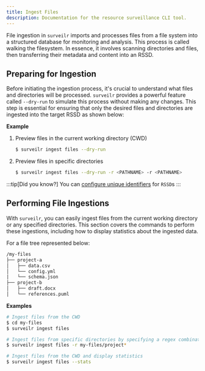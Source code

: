 ```yaml
---
title: Ingest Files
description: Documentation for the resource surveillance CLI tool.
---
```


File ingestion in `surveilr` imports and processes files from a file system into a structured database for monitoring and analysis. This process is called walking the filesystem.
In essence, it involves scanning directories and files, then transferring their metadata and content into an RSSD. 

## Preparing for Ingestion
Before initiating the ingestion process, it's crucial to understand what files and directories will be processed. `surveilr` provides a powerful feature called `--dry-run` to simulate this process without making any changes. This step is essential for ensuring that only the desired files and directories are ingested into the target RSSD as shown below:

**Example**

1. Preview files in the current working directory (CWD)
   
   ```bash
   $ surveilr ingest files --dry-run
   ```

2. Preview files in specific directories
   
   ```bash
   $ surveilr ingest files --dry-run -r <PATHNAME> -r <PATHNAME>
   ```

:::tip[Did you know?]
You can [configure unique identifiers](/surveilr/reference/concepts/resource-surveillance#configuring-unique-identifiers-for-rssd-databases) for `RSSD`s
:::

## Performing File Ingestions
With `surveilr`, you can easily ingest files from the current working directory or any specified directories. This section covers the commands to perform these ingestions, including how to display statistics about the ingested data.

For a file tree represented below:
```txt
/my-files
├── project-a
│   ├── data.csv
│   └── config.yml
|   └── schema.json
├── project-b
│   ├── draft.docx
│   └── references.puml
```

**Examples**
```bash
# Ingest files from the CWD
$ cd my-files
$ surveilr ingest files

# Ingest files from specific directories by specifying a regex combination
$ surveilr ingest files -r my-files/project*

# Ingest files from the CWD and display statistics
$ surveilr ingest files --stats
```